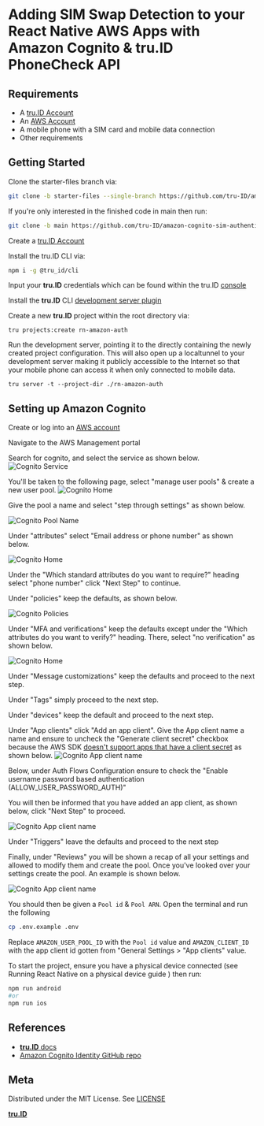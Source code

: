 # Adding SIM Swap Detection to your React Native AWS Apps with Amazon Cognito & **tru.ID** PhoneCheck API

## Requirements

- A [tru.ID Account](https://tru.id)
- An [AWS Account](https://console.aws.amazon.com)
- A mobile phone with a SIM card and mobile data connection
- Other requirements

## Getting Started

Clone the starter-files branch via:

```bash
git clone -b starter-files --single-branch https://github.com/tru-ID/amazon-cognito-sim-authentication.git
```

If you're only interested in the finished code in main then run:

```bash
git clone -b main https://github.com/tru-ID/amazon-cognito-sim-authentication.git
```

Create a [tru.ID Account](https://tru.id)

Install the tru.ID CLI via:

```bash
npm i -g @tru_id/cli

```

Input your **tru.ID** credentials which can be found within the tru.ID [console](https://developer.tru.id/console)

Install the **tru.ID** CLI [development server plugin](https://github.com/tru-ID/cli-plugin-dev-server)

Create a new **tru.ID** project within the root directory via:

```
tru projects:create rn-amazon-auth
```

Run the development server, pointing it to the directly containing the newly created project configuration. This will also open up a localtunnel to your development server making it publicly accessible to the Internet so that your mobile phone can access it when only connected to mobile data.

```
tru server -t --project-dir ./rn-amazon-auth
```

## Setting up Amazon Cognito

Create or log into an [AWS account](https://console.aws.amazon.com)

Navigate to the AWS Management portal

Search for cognito, and select the service as shown below.
![Cognito Service](./images/Service.PNG)

You'll be taken to the following page, select "manage user pools" & create a new user pool.
![Cognito Home](./images/cognito-home.PNG)

Give the pool a name and select "step through settings" as shown below.

![Cognito Pool Name](./images/pool-name.PNG)

Under "attributes" select "Email address or phone number" as shown below.

![Cognito Home](./images/attributes-1.PNG)

Under the "Which standard attributes do you want to require?" heading select "phone number" click "Next Step" to continue.

Under "policies" keep the defaults, as shown below.

![Cognito Policies](./images/policies.PNG)

Under "MFA and verifications" keep the defaults except under the "Which attributes do you want to verify?" heading. There, select "no verification" as shown below.

![Cognito Home](./images/MFA.PNG)

Under "Message customizations" keep the defaults and proceed to the next step.

Under "Tags" simply proceed to the next step.

Under "devices" keep the default and proceed to the next step.

Under "App clients" click "Add an app client". Give the App client name a name and ensure to uncheck the "Generate client secret" checkbox because the AWS SDK [doesn't support apps that have a client secret](https://github.com/aws-amplify/amplify-js/tree/master/packages/amazon-cognito-identity-js#configuration) as shown below.
![Cognito App client name](./images/App-Client-Name.PNG)

Below, under Auth Flows Configuration ensure to check the "Enable username password based authentication (ALLOW_USER_PASSWORD_AUTH)"

You will then be informed that you have added an app client, as shown below, click "Next Step" to proceed.

![Cognito App client name](./images/App-Client-Name-2.PNG)

Under "Triggers" leave the defaults and proceed to the next step

Finally, under "Reviews" you will be shown a recap of all your settings and allowed to modify them and create the pool. Once you've looked over your settings create the pool. An example is shown below.

![Cognito App client name](./images/Review.PNG)

You should then be given a `Pool id` & `Pool ARN`. Open the terminal and run the following

```bash
cp .env.example .env
```

Replace `AMAZON_USER_POOL_ID` with the `Pool id` value and `AMAZON_CLIENT_ID` with the app client id gotten from "General Settings > "App clients" value.

To start the project, ensure you have a physical device connected (see Running React Native on a physical device guide ) then run:

```bash
npm run android
#or
npm run ios
```

## References

- [**tru.ID** docs](https://developer.tru.id/docs)
- [Amazon Cognito Identity GitHub repo](https://github.com/aws-amplify/amplify-js/tree/master/packages/amazon-cognito-identity-js)

## Meta

Distributed under the MIT License. See [LICENSE](https://github.com/tru-ID/amazon-cognito-sim-swap-detection/blob/main/LICENSE.md)

[**tru.ID**](https://tru.id)

